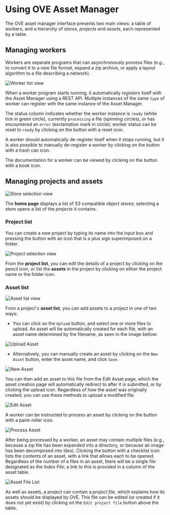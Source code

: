 # Using OVE Asset Manager

The OVE asset manager interface presents two main views: a table of workers, and a hierarchy of *stores*, *projects* and *assets*, each represented by a table.

## Managing workers

Workers are separate programs that can asynchronously process files (e.g., to convert it to a new file format, expand a zip archive, or apply a layout algorithm to a file describing a network).

![](img/worker_list.png "Worker list view")

When a worker program starts running, it automatically *registers* itself with the Asset Manager using a REST API. 
Multiple instances of the same `type` of worker can register with the same instance of the Asset Manager.

The status column indicates whether the worker instance is `ready` (white tick in green circle), currently `processing` a file (spinning circles), or has encountered an `error` (exclamation mark in circle); worker status can be reset to `ready` by clicking on the button with a reset icon.

A worker should automatically de-register itself when it stops running, but it is also possible to manually de-register a worker by clicking on the button with a trash can icon.

The documentation for a worker can be viewed by clicking on the button with a book icon.

## Managing projects and assets

![](img/store_list.png "Store selection view")

The **home page** displays a list of S3 compatible object *stores*; selecting a store opens a list of the *projects* it contains.

### Project list

You can create a new project by typing its name into the input box and pressing the button with an icon that is a plus sign superimposed on a folder.

![](img/project_list.png "Project selection view")

From the **project list**, you can edit the details of a project by clicking on the pencil icon, or list the **assets** in the project by clicking on either the project name or the folder icon.

### Asset list

![](img/asset_list.png "Asset list view")

From a project's **asset list**, you can add assets to a project in one of two ways:

* You can click on the `Upload` button, and select one or more files to upload. An asset will be automatically created for each file, with an asset name determined by the filename, as seen in the image bellow:

![](img/upload_asset.png "Upload Asset")

* Alternatively, you can manually create an asset by clicking on the `New Asset` button, enter the asset name, and click `Save`. 

![](img/new_asset.png "New Asset")

You can then add an asset to this file from the Edit Asset page, which the asset creation page will automatically redirect to after it is submitted, or by clicking the upload icon.
Regardless of how the asset was originally created, you can use these methods to upload a modified file. 

![](img/edit_asset.png "Edit Asset")

A worker can be instructed to process an asset by clicking on the button with a paint-roller icon.

![](img/process_asset.png "Process Asset")

After being processed by a worker, an asset may contain multiple files (e.g., because a zip file has been expanded into a directory, or because an image has been decomposed into tiles). 
Clicking the button with a checklist icon lists the contents of an asset, with a link that allows each to be opened.
Regardless of the number of a files in an asset, there will be a single file designated as the *Index File*; a link to this is provided in a column of the asset table.

![](img/file_list.png "Asset File List")

As well as assets, a project can contain a *project file*, which explains how its assets should be displayed by OVE.
This file can be edited (or created if it does not yet exist) by clicking on the `Edit project file` button above the table.

